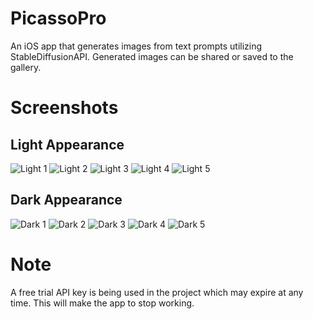 # PicassoPro
An iOS app that generates images from text prompts utilizing StableDiffusionAPI. Generated images can be shared or saved to the gallery.

# Screenshots
## Light Appearance
![Light 1](ScreenShots/Light1.png)
![Light 2](ScreenShots/Light2.png)
![Light 3](ScreenShots/Light3.png)
![Light 4](ScreenShots/Light4.png)
![Light 5](ScreenShots/Light5.png)
## Dark Appearance
![Dark 1](ScreenShots/Dark1.png)
![Dark 2](ScreenShots/Dark2.png)
![Dark 3](ScreenShots/Dark3.png)
![Dark 4](ScreenShots/Dark4.png)
![Dark 5](ScreenShots/Dark5.png)

# Note
A free trial API key is being used in the project which may expire at any time. This will make the app to stop working.
